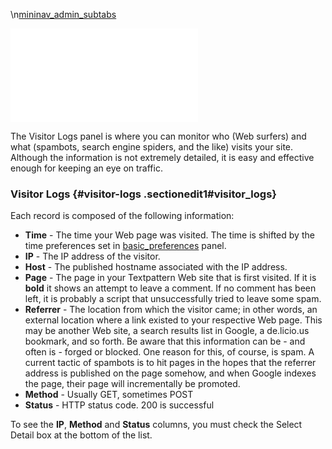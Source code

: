 \\n[mininav\_admin\_subtabs](/home/www/zendstudio/dokuwiki/bin/lib/exe/fetch.php?id=&media=mininav_admin_subtabs)

[![](/home/www/zendstudio/dokuwiki/bin/lib/exe/fetch.php?media=file:admin-vislogs-tab.png)](/home/www/zendstudio/dokuwiki/bin/lib/exe/detail.php?id=&media=file:admin-vislogs-tab.png)

The Visitor Logs panel is where you can monitor who (Web surfers) and
what (spambots, search engine spiders, and the like) visits your site.
Although the information is not extremely detailed, it is easy and
effective enough for keeping an eye on traffic.

### Visitor Logs {#visitor-logs .sectionedit1#visitor_logs}

Each record is composed of the following information:

-   **Time** - The time your Web page was visited. The time is shifted
    by the time preferences set in
    [basic\_preferences](/home/www/zendstudio/dokuwiki/bin/doku.php?id=basic_preferences) panel.
-   **IP** - The IP address of the visitor.
-   **Host** - The published hostname associated with the IP address.
-   **Page** - The page in your Textpattern Web site that is
    first visited. If it is **bold** it shows an attempt to leave
    a comment. If no comment has been left, it is probably a script that
    unsuccessfully tried to leave some spam.
-   **Referrer** - The location from which the visitor came; in other
    words, an external location where a link existed to your respective
    Web page. This may be another Web site, a search results list in
    Google, a de.licio.us bookmark, and so forth. Be aware that this
    information can be - and often is - forged or blocked. One reason
    for this, of course, is spam. A current tactic of spambots is to hit
    pages in the hopes that the referrer address is published on the
    page somehow, and when Google indexes the page, their page will
    incrementally be promoted.
-   **Method** - Usually GET, sometimes POST
-   **Status** - HTTP status code. 200 is successful

To see the **IP**, **Method** and **Status** columns, you must check the
Select Detail box at the bottom of the list.
